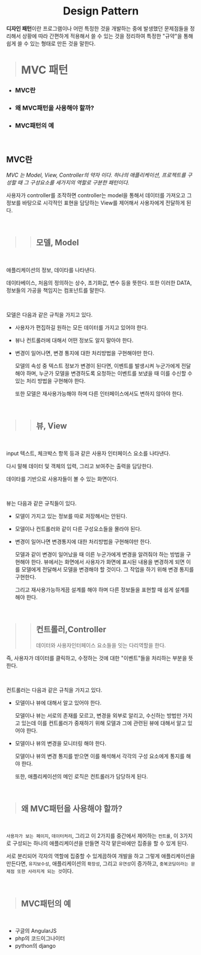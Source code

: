 <h1 align="middle">Design Pattern</h1>

**디자인 패턴**이란 프로그램이나 어떤 특정한 것을 개발하는 중에 발생했던 문제점들을 정리해서 상황에 따라 간편하게 적용해서 쓸 수 있는 것을 정리하여 특정한 "규약"을 통해 쉽게 쓸 수 있는 형태로 만든 것을 말한다.

> # **MVC 패턴**

- ### MVC란
- ### 왜 MVC패턴을 사용해야 할까?
- ### MVC패턴의 예

<br>

## MVC란

_MVC 는 Model, View, Controller의 약자 이다. 하나의 애플리케이션, 프로젝트를 구성할 때 그 구성요소를 세가지의 역할로 구분한 패턴이다._

사용자가 controller를 조작하면 controller는 model을 통해서 데이터를 가져오고 그 정보를 바탕으로 시각적인 표현을 담당하는 View를 제어해서 사용자에게 전달하게 된다.

<br>

> > ## 모델, Model

<br>

애플리케이션의 정보, 데이타를 나타낸다.

데이타베이스, 처음의 정의하는 상수, 초기화값, 변수 등을 뜻한다. 또한 이러한 DATA, 정보들의 가공을 책임지는 컴포넌트를 말한다.

<br>

모델은 다음과 같은 규칙을 가지고 있다.

- 사용자가 편집하길 원하는 모든 데이터를 가지고 있어야 한다.
- 뷰나 컨트롤러에 대해서 어떤 정보도 알지 말아야 한다.
- 변경이 일어나면, 변경 통지에 대한 처리방법을 구현해야만 한다.

  모델의 속성 중 텍스트 정보가 변경이 된다면, 이벤트를 발생시켜 누군가에게 전달해야 하며, 누군가 모델을 변경하도록 요청하는 이벤트를 보냈을 때 이를 수신할 수 있는 처리 방법을 구현해야 한다.

  또한 모델은 재사용가능해야 하며 다른 인터페이스에서도 변하지 않아야 한다.

<br>

> > ## 뷰, View

<br>

input 텍스트, 체크박스 항목 등과 같은 사용자 인터페이스 요소를 나타낸다.

다시 말해 데이터 및 객체의 입력, 그리고 보여주는 출력을 담당한다.

데이타를 기반으로 사용자들이 볼 수 있는 화면이다.

<br>

뷰는 다음과 같은 규칙들이 있다.

- 모델이 가지고 있는 정보를 따로 저장해서는 안된다.
- 모델이나 컨트롤러와 같이 다른 구성요소들을 몰라야 된다.
- 변경이 일어나면 변경통지에 대한 처리방법을 구현해야만 한다.

  모델과 같이 변경이 일어났을 때 이른 누군가에게 변경을 알려줘야 하는 방법을 구현해야 한다. 뷰에서는 화면에서 사용자가 화면에 표시된 내용을 변경하게 되면 이를 모델에게 전달해서 모델을 변경해야 할 것이다. 그 작업을 하기 위해 변경 통지를 구현한다.

  그리고 재사용가능하게끔 설계를 해야 하며 다른 정보들을 표현할 때 쉽게 설계를 해야 한다.

<br>

> > ## 컨트롤러,Controller
> >
> > 데이터와 사용자인터페이스 요소들을 잇는 다리역할을 한다.

즉, 사용자가 데이터를 클릭하고, 수정하는 것에 대한 "이벤트"들을 처리하는 부분을 뜻한다.

<br>

컨트롤러는 다음과 같은 규칙을 가지고 있다.

- 모델이나 뷰에 대해서 알고 있어야 한다.

  모델이나 뷰는 서로의 존재를 모르고, 변경을 외부로 알리고, 수신하는 방법만 가지고 있는데 이를 컨트롤러가 중재하기 위해 모델과 그에 관련된 뷰에 대해서 알고 있어야 한다.

- 모델이나 뷰의 변경을 모니터링 해야 한다.

  모델이나 뷰의 변경 통지를 받으면 이를 해석해서 각각의 구성 요소에게 통지를 해야 한다.

  또한, 애플리케이션의 메인 로직은 컨트롤러가 담당하게 된다.

<br>

> ## 왜 MVC패턴을 사용해야 할까?

<br>

`사용자가 보는 페이지`, `데이터처리`, 그리고 이 2가지를 중간에서 제어하는 `컨트롤`, 이 3가지로 구성되는 하나의 애플리케이션을 만들면 각각 맡은바에만 집중을 할 수 있게 된다.

서로 분리되어 각자의 역할에 집중할 수 있게끔하여 개발을 하고 그렇게 애플리케이션을 만든다면, `유지보수성`, 애플리케이션의 `확장성`, 그리고 `유연성`이 증가하고, `중복코딩이라는 문제점 또한 사라지게 되는 것`이다.

<br>

> ## MVC패턴의 예

<br>

- 구글의 AngularJS
- php의 코드이그나이터
- python의 django

<br>
